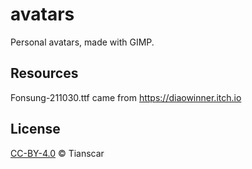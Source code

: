 # avatars
Personal avatars, made with GIMP.

## Resources
Fonsung-211030.ttf came from https://diaowinner.itch.io

## License
[CC-BY-4.0](https://github.com/Tianscar/avatars/blob/main/LICENSE) © Tianscar
